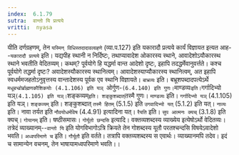 ```yaml
---
index:  6.1.79
sutra:  वान्तो यि प्रत्यये
vritti:  nyasa
---
```


यीति दर्णग्रहणम्, तेन `यस्मिन् विधिस्तदादावल्ग्रहणे` (व्या.प.127) इति यकारादौ प्रत्यये कार्यं विज्ञायत इत्यत आह--`यकारादौ प्रत्यये` इति। यद्यपीह स्थानी न निर्दिष्टः, तथाप्यावादेश ओकारस्य स्थाने, आवादेशोऽयौकारस्थ स्थाने भवतीति वेदितव्यम्। कथम्? पूर्वयोगे हि यद्धर्मा वान्त आदेशो दृष्टः, इहापि तदद्धर्मेवानुवर्त्तते। कश्च पूर्वयोगे तद्धर्मा दृष्टः? अवादेशस्यौकारस्य स्थानित्वम्। आवादेशस्याप्यौकारस्य स्थानित्वम्, अत इहापि स्वधर्ममजहतोऽनुवृत्तस्य वान्तादेशस्य पूर्वक एव स्थानि विज्ञायते। `बाभ्रव्यः` इति। बभ्रूशपब्दादपत्येऽर्थे `मधूबभ्व्रोर्ब्राह्मणकौशिकयोः (4.1.106) इति यञ् `ओर्गुण-` (6.4.140) इति गुणः। `माण्डव्यः` इति। `गर्गादिभ्यो यञ्` (4.1.105) इति यञ्। `शङ्कव्यम्` इति। शङ्कुशब्दात् `तस्मै गुणः। `माण्डव्यः` इति। `गर्गादिभ्यो यञ्` (4.1.105) इति यञ्। `शङ्कव्यम्` इति। शङ्कुशब्दात् `तस्मै हितम्` (5.1.5) इति `उगवादिभ्यो यत्` (5.1.2) इति यत्। `नाव्यः` इति। नावा तर्यत इति `नौवयोधर्मविष` (4.4.91) इत्यादिना यत्।
`रैयति` इति। `सुप आत्मनः क्यच्` (3.1.8) इति क्यच्। `गोयानम्` इति। षष्ठीसमासः।
`गोर्यूतो छन्दसि` इत्यादि। वक्तव्यशब्दस्य व्याख्येय इत्येषोऽर्थो वेदितव्यः। तत्रेदं व्याख्यानम्--`वान्तो यि` इति योगविभागोऽत्रि क्रियते तेन गोशब्दस्य यूतौ परतश्चन्दसि विषयेऽवादेशो भवति।
`अध्वपरिमाणे च` इति। `गौर्यूतौ` इति वर्तते। तत्रापि वक्तव्यशब्दस्य स एवार्थः। व्याख्यानमपि तदेव। इदं च सामान्येन वचनम्, तेन भाषायामध्वपरिमाणे भवति।।

